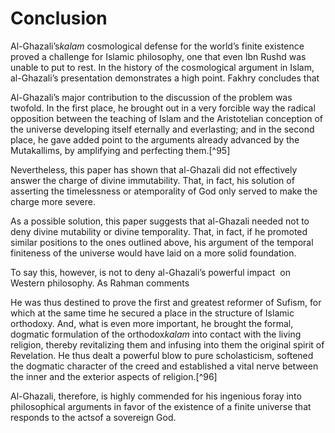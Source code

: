 Conclusion
==========

Al-Ghazali’s*kalam* cosmological defense for the world’s finite
existence proved a challenge for Islamic philosophy, one that even Ibn
Rushd was unable to put to rest. In the history of the cosmological
argument in Islam, al-Ghazali’s presentation demonstrates a high point.
Fakhry concludes that

Al-Ghazali’s major contribution to the discussion of the problem was
twofold. In the first place, he brought out in a very forcible way the
radical opposition between the teaching of Islam and the Aristotelian
conception of the universe developing itself eternally and everlasting;
and in the second place, he gave added point to the arguments already
advanced by the Mutakallims, by amplifying and perfecting them.[^95]

Nevertheless, this paper has shown that al-Ghazali did not effectively
answer the charge of divine immutability. That, in fact, his solution of
asserting the timelessness or atemporality of God only served to make
the charge more severe.

As a possible solution, this paper suggests that al-Ghazali needed not
to deny divine mutability or divine temporality. That, in fact, if he
promoted similar positions to the ones outlined above, his argument of
the temporal finiteness of the universe would have laid on a more solid
foundation.

To say this, however, is not to deny al-Ghazali’s powerful impact  on
Western philosophy. As Rahman comments

He was thus destined to prove the first and greatest reformer of Sufism,
for which at the same time he secured a place in the structure of
Islamic orthodoxy. And, what is even more important, he brought the
formal, dogmatic formulation of the orthodox*kalam* into contact with
the living religion, thereby revitalizing them and infusing into them
the original spirit of Revelation. He thus dealt a powerful blow to pure
scholasticism, softened the dogmatic character of the creed and
established a vital nerve between the inner and the exterior aspects of
religion.[^96]

Al-Ghazali, therefore, is highly commended for his ingenious foray into
philosophical arguments in favor of the existence of a finite universe
that responds to the actsof a sovereign God.


